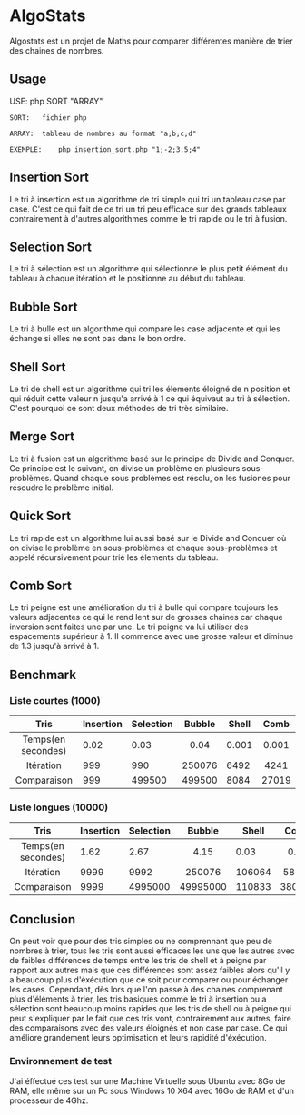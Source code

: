 # AlgoStats

Algostats est un projet de Maths pour comparer différentes manière de trier des chaines de nombres.

## Usage

USE:
        php SORT "ARRAY"

    SORT:   fichier php

    ARRAY:  tableau de nombres au format "a;b;c;d"

    EXEMPLE:    php insertion_sort.php "1;-2;3.5;4"

## Insertion Sort

Le tri à insertion est un algorithme de tri simple qui tri un tableau case par case. C'est ce qui fait de ce tri un tri peu efficace sur des grands tableaux contrairement à d'autres algorithmes comme le tri rapide ou le tri à fusion.

## Selection Sort

Le tri à sélection est un algorithme qui sélectionne le plus petit élément du tableau à chaque itération et le positionne au début du tableau.

## Bubble Sort

Le tri à bulle est un algorithme qui compare les case adjacente et qui les échange si elles ne sont pas dans le bon ordre.

## Shell Sort

Le tri de shell est un algorithme qui tri les élements éloigné de n position et qui réduit cette valeur n jusqu'a arrivé à 1 ce qui équivaut au tri à sélection. C'est pourquoi ce sont deux méthodes de tri très similaire.

## Merge Sort

Le tri à fusion est un algorithme basé sur le principe de Divide and Conquer. Ce principe est le suivant, on divise un problème en plusieurs sous-problèmes. Quand chaque sous problèmes est résolu, on les fusiones pour résoudre le problème initial.

## Quick Sort

Le tri rapide est un algorithme lui aussi basé sur le Divide and Conquer où on divise le problème en sous-problèmes et chaque sous-problèmes et appelé récursivement pour trié les élements du tableau.

## Comb Sort

Le tri peigne est une amélioration du tri à bulle qui compare toujours les valeurs adjacentes ce qui le rend lent sur de grosses chaines car chaque inversion sont faites une par une. Le tri peigne va lui utiliser des espacements supérieur à 1. Il commence avec une grosse valeur et diminue de 1.3 jusqu'à arrivé à 1.

## Benchmark

### Liste courtes (1000)

|        Tris        | Insertion | Selection |  Bubble  |   Shell   |   Comb   |
|:------------------:|-----------|-----------|:--------:|-----------|:--------:|
| Temps(en secondes) | 0.02      | 0.03      | 0.04     | 0.001     | 0.001    |
|      Itération     | 999       | 990       | 250076   | 6492      | 4241     |
|     Comparaison    | 999       | 499500    | 499500   | 8084      | 27019    |

### Liste longues (10000)

|        Tris        | Insertion | Selection |  Bubble  |   Shell   |   Comb   |
|:------------------:|-----------|-----------|:--------:|-----------|:--------:|
| Temps(en secondes) | 1.62      | 2.67      | 4.15     | 0.03      | 0.04     |
|      Itération     | 9999      | 9992      | 250076   | 106064    | 58647    |
|     Comparaison    | 9999      | 4995000   | 49995000 | 110833    | 380020   |


## Conclusion

On peut voir que pour des tris simples ou ne comprennant que peu de nombres à trier, tous les tris sont aussi efficaces les uns que les autres avec de faibles différences de temps entre les tris de shell et à peigne par rapport aux autres mais que ces différences sont assez faibles alors qu'il y a beaucoup plus d'éxécution que ce soit pour comparer ou pour échanger les cases.
Cependant, dès lors que l'on passe à des chaines comprenant plus d'éléments à trier, les tris basiques comme le tri à insertion ou a sélection sont beaucoup moins rapides que les tris de shell ou à peigne qui peut s'expliquer par le fait que ces tris vont, contrairement aux autres, faire des comparaisons avec des valeurs éloignés et non case par case. Ce qui améliore grandement leurs optimisation et leurs rapidité d'éxécution.

### Environnement de test

J'ai éffectué ces test sur une Machine Virtuelle sous Ubuntu avec 8Go de RAM, elle même sur un Pc sous Windows 10 X64 avec 16Go de RAM et d'un processeur de 4Ghz.